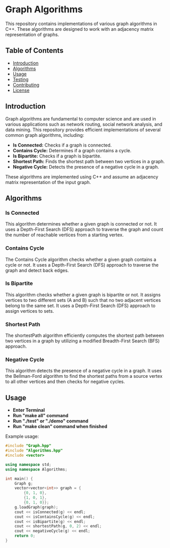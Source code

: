 # Graph Algorithms

This repository contains implementations of various graph algorithms in C++. These algorithms are designed to work with an adjacency matrix representation of graphs.

## Table of Contents

- [Introduction](#introduction)
- [Algorithms](#algorithms)
- [Usage](#usage)
- [Testing](#testing)
- [Contributing](#contributing)
- [License](#license)

## Introduction

Graph algorithms are fundamental to computer science and are used in various applications such as network routing, social network analysis, and data mining. This repository provides efficient implementations of several common graph algorithms, including:

- **Is Connected:** Checks if a graph is connected.
- **Contains Cycle:** Determines if a graph contains a cycle.
- **Is Bipartite:** Checks if a graph is bipartite.
- **Shortest Path:** Finds the shortest path between two vertices in a graph.
- **Negative Cycle:** Detects the presence of a negative cycle in a graph.

These algorithms are implemented using C++ and assume an adjacency matrix representation of the input graph.

## Algorithms

### Is Connected

This algorithm determines whether a given graph is connected or not. It uses a Depth-First Search (DFS) approach to traverse the graph and count the number of reachable vertices from a starting vertex.

### Contains Cycle

The Contains Cycle algorithm checks whether a given graph contains a cycle or not. It uses a Depth-First Search (DFS) approach to traverse the graph and detect back edges.

### Is Bipartite

This algorithm checks whether a given graph is bipartite or not. It assigns vertices to two different sets (A and B) such that no two adjacent vertices belong to the same set. It uses a Depth-First Search (DFS) approach to assign vertices to sets.

### Shortest Path

The shortestPath algorithm efficiently computes the shortest path between two vertices in a graph by utilizing a modified Breadth-First Search (BFS) approach.

### Negative Cycle

This algorithm detects the presence of a negative cycle in a graph. It uses the Bellman-Ford algorithm to find the shortest paths from a source vertex to all other vertices and then checks for negative cycles.

## Usage

- **Enter Terminal**
- **Run "make all" command**
- **Run "./test" or "./demo" command** 
- **Run "make clean" command when finished**

Example usage:

```cpp
#include "Graph.hpp"
#include "Algorithms.hpp"
#include <vector>

using namespace std;
using namespace Algorithms;

int main() {
    Graph g;
    vector<vector<int>> graph = {
        {0, 1, 0},
        {1, 0, 1},
        {0, 1, 0}};
    g.loadGraph(graph);
    cout << isConnected(g) << endl;
    cout << isContainsCycle(g) << endl;
    cout << isBipartite(g) << endl;
    cout << shortestPath(g, 0, 2) << endl;
    cout << negativeCycle(g) << endl;
    return 0;
}

